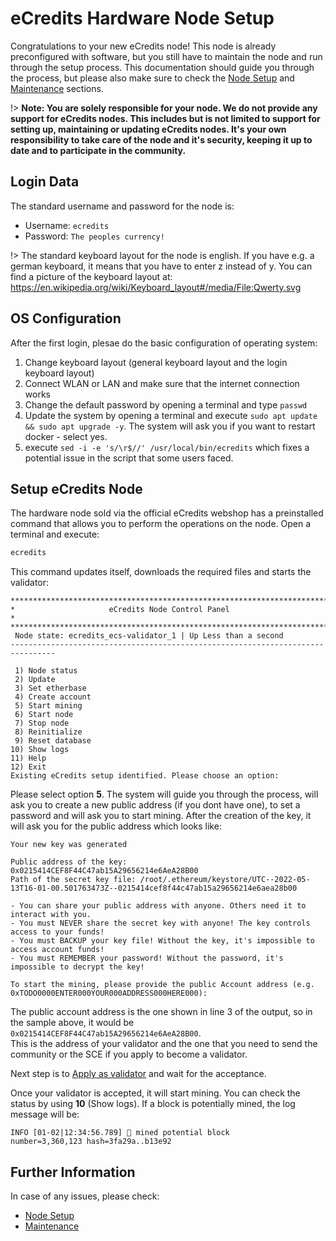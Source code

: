 # eCredits Hardware Node Setup

Congratulations to your new eCredits node! This node is already preconfigured with software, but you still have to maintain the node and run through the setup process. 
This documentation should guide you through the process, but please also make sure to check the [Node Setup](node_setup.md#ecredits-node-setup) and [Maintenance](node_maintenance.md#Node-Maintenance) sections.

!> **Note: You are solely responsible for your node. We do not provide any support for eCredits nodes. This includes 
but is not limited to support for setting up, maintaining or updating eCredits nodes. It's your own responsibility to 
take care of the node and it's security, keeping it up to date and to participate in the community.**

## Login Data

The standard username and password for the node is:

- Username: `ecredits`
- Password: `The peoples currency!`

!> The standard keyboard layout for the node is english. If you have e.g. a german keyboard, it means that you have to enter z instead of y.
You can find a picture of the keyboard layout at: <https://en.wikipedia.org/wiki/Keyboard_layout#/media/File:Qwerty.svg>

## OS Configuration

After the first login, plesae do the basic configuration of operating system:

1. Change keyboard layout (general keyboard layout and the login keyboard layout)
2. Connect WLAN or LAN and make sure that the internet connection works
3. Change the default password by opening a terminal and type `passwd`
4. Update the system by opening a terminal and execute `sudo apt update && sudo apt upgrade -y`. The system will ask you if you want to restart docker - select yes.
5. execute `sed -i -e 's/\r$//' /usr/local/bin/ecredits` which fixes a potential issue in the script that some users faced.

## Setup eCredits Node

The hardware node sold via the official eCredits webshop has a preinstalled command that allows you to perform the operations on the node. Open a terminal and execute:

```bash
ecredits
```

This command updates itself, downloads the required files and starts the validator:

```text
********************************************************************************
*                     eCredits Node Control Panel                              *
********************************************************************************
 Node state: ecredits_ecs-validator_1 | Up Less than a second
--------------------------------------------------------------------------------

 1) Node status
 2) Update
 3) Set etherbase
 4) Create account
 5) Start mining
 6) Start node
 7) Stop node
 8) Reinitialize
 9) Reset database
10) Show logs
11) Help
12) Exit
Existing eCredits setup identified. Please choose an option:
```

Please select option **5**. The system will guide you through the process, will ask you to create a new public address (if you dont have one), to set a password and will ask you to start mining. After the creation of the key, it will ask you for the public address which looks like:

```text
Your new key was generated

Public address of the key:   0x0215414CEF8F44C47ab15A29656214e6AeA28B00
Path of the secret key file: /root/.ethereum/keystore/UTC--2022-05-13T16-01-00.501763473Z--0215414cef8f44c47ab15a29656214e6aea28b00

- You can share your public address with anyone. Others need it to interact with you.
- You must NEVER share the secret key with anyone! The key controls access to your funds!
- You must BACKUP your key file! Without the key, it's impossible to access account funds!
- You must REMEMBER your password! Without the password, it's impossible to decrypt the key!

To start the mining, please provide the public Account address (e.g. 0xTODO0000ENTER000YOUR000ADDRESS000HERE000):
```

The public account address is the one shown in line 3 of the output, so in the sample above, it would be `0x0215414CEF8F44C47ab15A29656214e6AeA28B00`.  
This is the address of your validator and the one that you need to send the community or the SCE if you apply to become a validator. 

Next step is to [Apply as validator](node_setup.md#Apply-as-validator) and wait for the acceptance.  

Once your validator is accepted, it will start mining. You can check the status by using **10** (Show logs). If a block is potentially mined, the log message will be:

```text
INFO [01-02|12:34:56.789] 🔨 mined potential block                  number=3,360,123 hash=3fa29a..b13e92
```

## Further Information

In case of any issues, please check:
* [Node Setup](node_setup.md#ecredits-node-setup)
* [Maintenance](node_maintenance.md#Node-Maintenance)